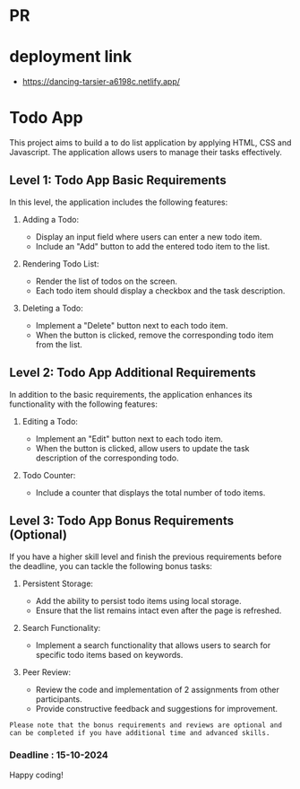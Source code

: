 # PR
#
# deployment link
- https://dancing-tarsier-a6198c.netlify.app/
# Todo App

This project aims to build a to do list application by applying HTML, CSS and Javascript. The application allows users to manage their tasks effectively.

## Level 1: Todo App Basic Requirements

In this level, the application includes the following features:

1. Adding a Todo:

   - Display an input field where users can enter a new todo item.
   - Include an "Add" button to add the entered todo item to the list.

2. Rendering Todo List:

   - Render the list of todos on the screen.
   - Each todo item should display a checkbox and the task description.

3. Deleting a Todo:
   - Implement a "Delete" button next to each todo item.
   - When the button is clicked, remove the corresponding todo item from the list.

## Level 2: Todo App Additional Requirements

In addition to the basic requirements, the application enhances its functionality with the following features:

1. Editing a Todo:

   - Implement an "Edit" button next to each todo item.
   - When the button is clicked, allow users to update the task description of the corresponding todo.

2. Todo Counter:
   - Include a counter that displays the total number of todo items.

## Level 3: Todo App Bonus Requirements (Optional)

If you have a higher skill level and finish the previous requirements before the deadline, you can tackle the following bonus tasks:

1. Persistent Storage:

   - Add the ability to persist todo items using local storage.
   - Ensure that the list remains intact even after the page is refreshed.

2. Search Functionality:

   - Implement a search functionality that allows users to search for specific todo items based on keywords.

3. Peer Review:
   - Review the code and implementation of 2 assignments from other participants.
   - Provide constructive feedback and suggestions for improvement.

`Please note that the bonus requirements and reviews are optional and can be completed if you have additional time and advanced skills.`

### Deadline : 15-10-2024

Happy coding!
